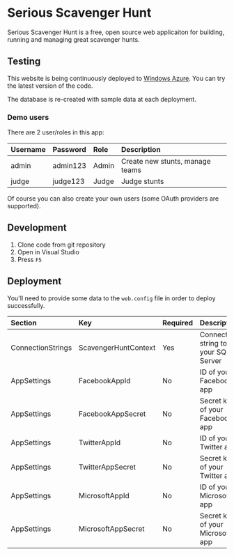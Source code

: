 # Serious Scavenger Hunt
Serious Scavenger Hunt is a free, open source web applicaiton for building, running and managing great scavenger hunts.

## Testing
This website is being continuously deployed to [Windows Azure](https://serioushunt.azurewebsites.net). You can try the latest version of the code.

The database is re-created with sample data at each deployment.

### Demo users
There are 2 user/roles in this app:

Username | Password | Role | Description
:-- | :-- | :-- | :--
admin | admin123 | Admin | Create new stunts, manage teams
judge | judge123 | Judge | Judge stunts

Of course you can also create your own users (some OAuth providers are supported).

## Development

1. Clone code from git repository
2. Open in Visual Studio
3. Press `F5`

## Deployment

You'll need to provide some data to the `web.config` file in order to deploy successfully.

Section | Key | Required | Description
:-- | :-- | :-- | :--
ConnectionStrings | ScavengerHuntContext | Yes | Connection string to your SQL Server
AppSettings | FacebookAppId | No | ID of your Facebook app
AppSettings | FacebookAppSecret | No | Secret key of your Facebook app
AppSettings | TwitterAppId | No | ID of your Twitter app
AppSettings | TwitterAppSecret | No | Secret key of your Twitter app
AppSettings | MicrosoftAppId | No | ID of your Microsoft app
AppSettings | MicrosoftAppSecret | No | Secret key of your Microsoft app 